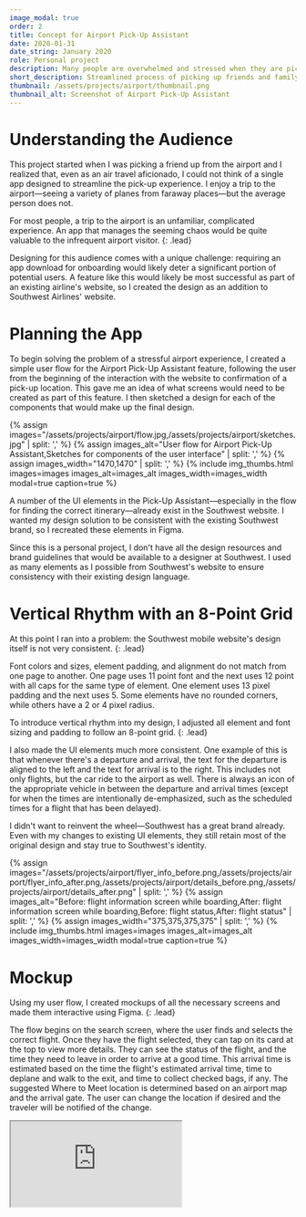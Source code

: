 ```yaml
---
image_modal: true
order: 2
title: Concept for Airport Pick-Up Assistant
date: 2020-01-31
date_string: January 2020
role: Personal project
description: Many people are overwhelmed and stressed when they are picking up friends and family at an airport. Existing travel apps cater to the traveler—not for people who would pick them up. I added features to the existing Southwest Airlines website to make the pick-up experience less stressful. The user can receive flight status notifications, directions on how to get to the airport, and see the best place to meet the traveler.
short_description: Streamlined process of picking up friends and family at the airport with added features to the Southwest Airlines website
thumbnail: /assets/projects/airport/thumbnail.png
thumbnail_alt: Screenshot of Airport Pick-Up Assistant
---
```

# Understanding the Audience

This project started when I was picking a friend up from the airport and I realized that, even as an air travel aficionado, I could not think of a single app designed to streamline the pick-up experience. I enjoy a trip to the airport—seeing a variety of planes from faraway places—but the average person does not.

For most people, a trip to the airport is an unfamiliar, complicated experience. An app that manages the seeming chaos would be quite valuable to the infrequent airport visitor.
{: .lead}

Designing for this audience comes with a unique challenge: requiring an app download for onboarding would likely deter a significant portion of potential users. A feature like this would likely be most successful as part of an existing airline's website, so I created the design as an addition to Southwest Airlines' website.

# Planning the App
To begin solving the problem of a stressful airport experience, I created a simple user flow for the Airport Pick-Up Assistant feature, following the user from the beginning of the interaction with the website to confirmation of a pick-up location. This gave me an idea of what screens would need to be created as part of this feature. I then sketched a design for each of the components that would make up the final design.

{% assign images="/assets/projects/airport/flow.jpg,/assets/projects/airport/sketches.jpg" | split: ',' %}
{% assign images_alt="User flow for Airport Pick-Up Assistant,Sketches for components of the user interface" | split: ',' %}
{% assign images_width="1470,1470" | split: ',' %}
{% include img_thumbs.html images=images images_alt=images_alt images_width=images_width modal=true caption=true %}    

A number of the UI elements in the Pick-Up Assistant—especially in the flow for finding the correct itinerary—already exist in the Southwest website. I wanted my design solution to be consistent with the existing Southwest brand, so I recreated these elements in Figma.

Since this is a personal project, I don't have all the design resources and brand guidelines that would be available to a designer at Southwest. I used as many elements as I possible from Southwest's website to ensure consistency with their existing design language.

# Vertical Rhythm with an 8-Point Grid
At this point I ran into a problem: the Southwest mobile website's design itself is not very consistent.
{: .lead}

Font colors and sizes, element padding, and alignment do not match from one page to another. One page uses 11 point font and the next uses 12 point with all caps for the same type of element. One element uses 13 pixel padding and the next uses 5. Some elements have no rounded corners, while others have a 2 or 4 pixel radius.

To introduce vertical rhythm into my design, I adjusted all element and font sizing and padding to follow an 8-point grid.
{: .lead}

I also made the UI elements much more consistent. One example of this is that whenever there's a departure and arrival, the text for the departure is aligned to the left and the text for arrival is to the right. This includes not only flights, but the car ride to the airport as well. There is always an icon of the appropriate vehicle in between the departure and arrival times (except for when the times are intentionally de-emphasized, such as the scheduled times for a flight that has been delayed).

I didn't want to reinvent the wheel—Southwest has a great brand already. Even with my changes to existing UI elements, they still retain most of the original design and stay true to Southwest's identity.

{% assign images="/assets/projects/airport/flyer_info_before.png,/assets/projects/airport/flyer_info_after.png,/assets/projects/airport/details_before.png,/assets/projects/airport/details_after.png" | split: ',' %}
{% assign images_alt="Before: flight information screen while boarding,After: flight information screen while boarding,Before: flight status,After: flight status" | split: ',' %}
{% assign images_width="375,375,375,375" | split: ',' %}
{% include img_thumbs.html images=images images_alt=images_alt images_width=images_width modal=true caption=true %} 

# Mockup
Using my user flow, I created mockups of all the necessary screens and made them interactive using Figma.
{: .lead}

The flow begins on the search screen, where the user finds and selects the correct flight. Once they have the flight selected, they can tap on its card at the top to view more details. They can see the status of the flight, and the time they need to leave in order to arrive at a good time. This arrival time is estimated based on the time the flight's estimated arrival time, time to deplane and walk to the exit, and time to collect checked bags, if any. The suggested Where to Meet location is determined based on an airport map and the arrival gate. The user can change the location if desired and the traveler will be notified of the change.

<div class="row justify-content-center">
    <div class="col-10 col-md-7">
        <div class="embed-responsive embed-responsive-9by16">
            <iframe class="embed-responsive-item" src="https://www.figma.com/embed?embed_host=share&url=https%3A%2F%2Fwww.figma.com%2Fproto%2FDdkecWFExTBbTQexpf3Eqz%2FPick-Up-Assistant%3F%26scaling%3Dcontain" allowfullscreen></iframe>
        </div>
    </div>
</div>
